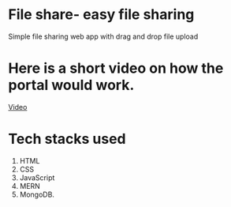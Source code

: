 # File share- easy file sharing
Simple file sharing web app with drag and drop file upload
# Here is a short video on how the portal would work.
[Video](https://github.com/01DarshanPatni/File-sharing-frontend/blob/master/File%20sharing%20portal%20video.mp4)

# Tech stacks used
1. HTML
2. CSS
3. JavaScript
4. MERN
5. MongoDB.







